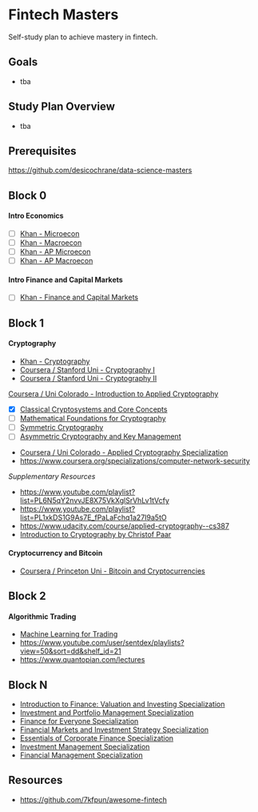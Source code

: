# Fintech Masters

Self-study plan to achieve mastery in fintech.

## Goals

* tba

## Study Plan Overview

* tba

## Prerequisites

https://github.com/desicochrane/data-science-masters


## Block 0

#### Intro Economics
- [ ] [Khan - Microecon](https://www.khanacademy.org/economics-finance-domain/microeconomics)
- [ ] [Khan - Macroecon](https://www.khanacademy.org/economics-finance-domain/macroeconomics)
- [ ] [Khan - AP Microecon](https://www.khanacademy.org/economics-finance-domain/ap-microeconomics)
- [ ] [Khan - AP Macroecon](https://www.khanacademy.org/economics-finance-domain/ap-macroeconomics)

#### Intro Finance and Capital Markets
- [ ] [Khan - Finance and Capital Markets](https://www.khanacademy.org/economics-finance-domain/core-finance)


## Block 1

#### Cryptography
* [Khan - Cryptography](https://www.khanacademy.org/computing/computer-science/cryptography)
* [Coursera / Stanford Uni - Cryptography I](https://www.coursera.org/learn/crypto)
* [Coursera / Stanford Uni - Cryptography II](https://www.coursera.org/learn/crypto2)


[Coursera / Uni Colorado - Introduction to Applied Cryptography](https://www.coursera.org/specializations/introduction-applied-cryptography)

- [X] [Classical Cryptosystems and Core Concepts](https://www.coursera.org/learn/classical-cryptosystems)
- [ ] [Mathematical Foundations for Cryptography](https://www.coursera.org/learn/mathematical-foundations-cryptography)
- [ ] [Symmetric Cryptography](https://www.coursera.org/learn/symmetric-crypto)
- [ ] [Asymmetric Cryptography and Key Management](https://www.coursera.org/learn/asymmetric-crypto)

* [Coursera / Uni Colorado - Applied Cryptography Specialization](https://www.coursera.org/specializations/applied-crypto)
* https://www.coursera.org/specializations/computer-network-security

*Supplementary Resources*
* https://www.youtube.com/playlist?list=PL6N5qY2nvvJE8X75VkXglSrVhLv1tVcfy
* https://www.youtube.com/playlist?list=PL1xkDS1G9As7E_fPaLaFchq1a27I9a5tO
* https://www.udacity.com/course/applied-cryptography--cs387
* [Introduction to Cryptography by Christof Paar](https://www.youtube.com/channel/UC1usFRN4LCMcfIV7UjHNuQg/videos)

#### Cryptocurrency and Bitcoin
* [Coursera / Princeton Uni - Bitcoin and Cryptocurrencies](https://www.coursera.org/learn/cryptocurrency)

## Block 2

#### Algorithmic Trading
* [Machine Learning for Trading](https://www.udacity.com/course/machine-learning-for-trading--ud501)
* https://www.youtube.com/user/sentdex/playlists?view=50&sort=dd&shelf_id=21
* https://www.quantopian.com/lectures

## Block N


* [Introduction to Finance: Valuation and Investing Specialization](https://www.coursera.org/specializations/valuation-investment)
* [Investment and Portfolio Management Specialization](https://www.coursera.org/specializations/investment-portolio-management)
* [Finance for Everyone Specialization](https://www.coursera.org/specializations/finance-for-everyone)
* [Financial Markets and Investment Strategy Specialization](https://www.coursera.org/specializations/investment-strategy)
* [Essentials of Corporate Finance Specialization](https://www.coursera.org/specializations/learn-finance)
* [Investment Management Specialization](https://www.coursera.org/specializations/investment-management)
* [Financial Management Specialization](https://www.coursera.org/specializations/financial-management)



## Resources

* https://github.com/7kfpun/awesome-fintech
